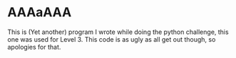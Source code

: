 # AAAaAAA

This is (Yet another) program I wrote while doing the python challenge, this one was used for Level 3. This code is as ugly as all get out though, so apologies for that.
